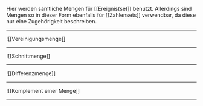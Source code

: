 Hier werden sämtliche Mengen für [[Ereignis(se)]] benutzt. Allerdings sind Mengen so in dieser Form ebenfalls für [[Zahlensets]] verwendbar, da diese nur eine Zugehörigkeit beschreiben.

---
![[Vereinigungsmenge]]

---
![[Schnittmenge]]

---
![[Differenzmenge]]

---
![[Komplement einer Menge]]

---